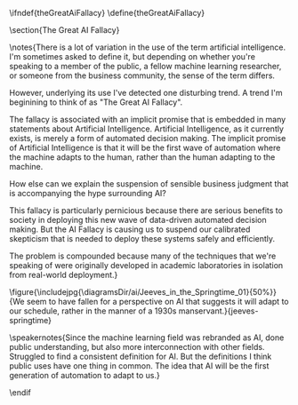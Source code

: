 \ifndef{theGreatAiFallacy}
\define{theGreatAiFallacy}

\section{The Great AI Fallacy}

\notes{There is a lot of variation in the use of the term artificial intelligence. I'm sometimes asked to define it, but depending on whether you're speaking to a member of the public, a fellow machine learning researcher, or someone from the business community, the sense of the term differs.

However, underlying its use I've detected one disturbing trend. A trend I'm beginining to think of as  "The Great AI Fallacy".

The fallacy is associated with an implicit promise that is embedded in
many statements about Artificial Intelligence. Artificial Intelligence,
as it currently exists, is merely a form of automated decision making.
The implicit promise of Artificial Intelligence is that it will be the
first wave of automation where the machine adapts to the human, rather
than the human adapting to the machine.

How else can we explain the suspension of sensible business judgment
that is accompanying the hype surrounding AI?

This fallacy is particularly pernicious because there are serious
benefits to society in deploying this new wave of data-driven automated
decision making. But the AI Fallacy is causing us to suspend our
calibrated skepticism that is needed to deploy these systems safely and
efficiently.

The problem is compounded because many of the techniques that we're
speaking of were originally developed in academic laboratories in
isolation from real-world deployment.}

\figure{\includejpg{\diagramsDir/ai/Jeeves_in_the_Springtime_01}{50%}}{We seem to have fallen for a perspective on AI that suggests it will adapt to our schedule, rather in the manner of a 1930s manservant.}{jeeves-springtime}

\speakernotes{Since the machine learning field was rebranded as AI, done public understanding, but also more interconnection with other fields. Struggled to find a consistent definition for AI. But the definitions I think public uses have one thing in common. The idea that AI will be the first generation of automation to adapt to us.}

\endif
